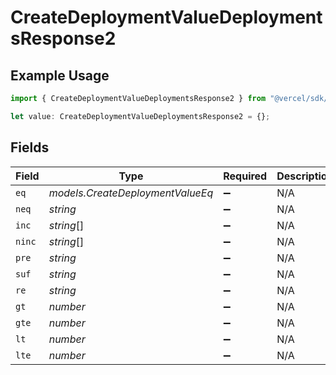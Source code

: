 # CreateDeploymentValueDeploymentsResponse2

## Example Usage

```typescript
import { CreateDeploymentValueDeploymentsResponse2 } from "@vercel/sdk/models/createdeploymentop.js";

let value: CreateDeploymentValueDeploymentsResponse2 = {};
```

## Fields

| Field                            | Type                             | Required                         | Description                      |
| -------------------------------- | -------------------------------- | -------------------------------- | -------------------------------- |
| `eq`                             | *models.CreateDeploymentValueEq* | :heavy_minus_sign:               | N/A                              |
| `neq`                            | *string*                         | :heavy_minus_sign:               | N/A                              |
| `inc`                            | *string*[]                       | :heavy_minus_sign:               | N/A                              |
| `ninc`                           | *string*[]                       | :heavy_minus_sign:               | N/A                              |
| `pre`                            | *string*                         | :heavy_minus_sign:               | N/A                              |
| `suf`                            | *string*                         | :heavy_minus_sign:               | N/A                              |
| `re`                             | *string*                         | :heavy_minus_sign:               | N/A                              |
| `gt`                             | *number*                         | :heavy_minus_sign:               | N/A                              |
| `gte`                            | *number*                         | :heavy_minus_sign:               | N/A                              |
| `lt`                             | *number*                         | :heavy_minus_sign:               | N/A                              |
| `lte`                            | *number*                         | :heavy_minus_sign:               | N/A                              |